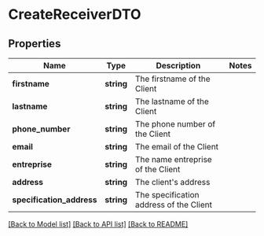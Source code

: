 # CreateReceiverDTO

## Properties
Name | Type | Description | Notes
------------ | ------------- | ------------- | -------------
**firstname** | **string** | The firstname of the Client | 
**lastname** | **string** | The lastname of the Client | 
**phone_number** | **string** | The phone number of the Client | 
**email** | **string** | The email of the Client | 
**entreprise** | **string** | The name entreprise of the Client | 
**address** | **string** | The client&#x27;s address | 
**specification_address** | **string** | The specification address of the Client | 

[[Back to Model list]](../../README.md#documentation-for-models) [[Back to API list]](../../README.md#documentation-for-api-endpoints) [[Back to README]](../../README.md)

